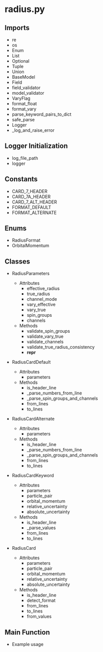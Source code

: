 # radius.py

## Imports
- re
- os
- Enum
- List
- Optional
- Tuple
- Union
- BaseModel
- Field
- field_validator
- model_validator
- VaryFlag
- format_float
- format_vary
- parse_keyword_pairs_to_dict
- safe_parse
- Logger
- _log_and_raise_error

## Logger Initialization
- log_file_path
- logger

## Constants
- CARD_7_HEADER
- CARD_7A_HEADER
- CARD_7_ALT_HEADER
- FORMAT_DEFAULT
- FORMAT_ALTERNATE

## Enums
- RadiusFormat
- OrbitalMomentum

## Classes
- RadiusParameters
  - Attributes
    - effective_radius
    - true_radius
    - channel_mode
    - vary_effective
    - vary_true
    - spin_groups
    - channels
  - Methods
    - validate_spin_groups
    - validate_vary_true
    - validate_channels
    - validate_true_radius_consistency
    - __repr__

- RadiusCardDefault
  - Attributes
    - parameters
  - Methods
    - is_header_line
    - _parse_numbers_from_line
    - _parse_spin_groups_and_channels
    - from_lines
    - to_lines

- RadiusCardAlternate
  - Attributes
    - parameters
  - Methods
    - is_header_line
    - _parse_numbers_from_line
    - _parse_spin_groups_and_channels
    - from_lines
    - to_lines

- RadiusCardKeyword
  - Attributes
    - parameters
    - particle_pair
    - orbital_momentum
    - relative_uncertainty
    - absolute_uncertainty
  - Methods
    - is_header_line
    - _parse_values
    - from_lines
    - to_lines

- RadiusCard
  - Attributes
    - parameters
    - particle_pair
    - orbital_momentum
    - relative_uncertainty
    - absolute_uncertainty
  - Methods
    - is_header_line
    - detect_format
    - from_lines
    - to_lines
    - from_values

## Main Function
- Example usage